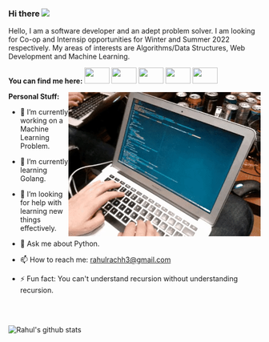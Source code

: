 ### Hi there <img src="https://media.giphy.com/media/hvRJCLFzcasrR4ia7z/giphy.gif" width="25px">
Hello, I am a software developer and an adept problem solver. I am looking for Co-op and Internsip opportunities for Winter and Summer 2022 respectively. My areas of interests are Algorithms/Data Structures, Web Development and  Machine Learning.
<!--
**rahulrachh/rahulrachh** is a ✨ _special_ ✨ repository because its `README.md` (this file) appears on your GitHub profile.

**Here are some ideas to get you started:

- 🔭 I’m currently working on ...
- 🌱 I’m currently learning ...
- 👯 I’m looking to collaborate on ...
- 🤔 I’m looking for help with ...
- 💬 Ask me about ...
- 📫 How to reach me: ...
- 😄 Pronouns: ...
- ⚡ Fun fact: ...
-->
**You can find me here:**
<code><a href="https://rahulrachh.github.io/" title="Website"><img height="32" width="50" src="https://cdn.jsdelivr.net/npm/simple-icons@v3/icons/platzi.svg" /></a></code>
<code><a href="https://www.linkedin.com/in/rahul-rachh/" title="Linkedin"><img height="32" width="50" src="https://cdn.jsdelivr.net/npm/simple-icons@v3/icons/linkedin.svg" /></a></code>
<code><a href="https://www.instagram.com/rahul_rachh/" title="Instagram"><img height="32" width="50" src="https://cdn.jsdelivr.net/npm/simple-icons@v3/icons/instagram.svg" /></a></code>
<code><a href="https://leetcode.com/newborncoder/" title="Leetcode"><img height="32" width="50" src="https://cdn.jsdelivr.net/npm/simple-icons@v3/icons/leetcode.svg" /></a></code>
<code><a href="https://www.hackerrank.com/newborncoder/" title="Hackerrank"><img height="32" width="50" src="https://cdn.jsdelivr.net/npm/simple-icons@v3/icons/hackerrank.svg" /></a></code>


<img align="right" src="https://github.com/rahulrachh/media/blob/master/ezgif-3-d01fc8711644.gif" />

**Personal Stuff:**

- 🔭 I’m currently working on a Machine Learning Problem.

- 🌱 I’m currently learning Golang.

- 🤔 I’m looking for help with learning new things effectively.

- 💬 Ask me about Python.

- 📫 How to reach me: [rahulrachh3@gmail.com](mailto:rahulrachh3@gmail.com)

<!-- - 😄 Pronouns: he/him. -->

- ⚡ Fun fact: You can't understand recursion without understanding recursion.


<br>
<br>

![Rahul's github stats](https://github-readme-stats.vercel.app//api?username=rahulrachh&show_icons=true&theme=algolia&hide=stars)
